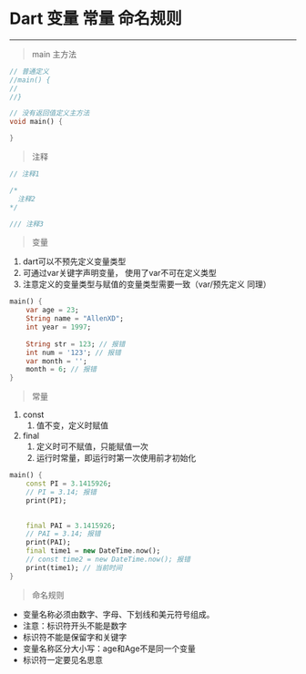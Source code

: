 # Dart 变量 常量 命名规则
---

> main 主方法

```dart
// 普通定义
//main() {
//
//}

// 没有返回值定义主方法
void main() {

}
```

> 注释

```dart
// 注释1

/*
  注释2
*/

/// 注释3
```

> 变量

1. dart可以不预先定义变量类型
2. 可通过var关键字声明变量， 使用了var不可在定义类型
3. 注意定义的变量类型与赋值的变量类型需要一致（var/预先定义  同理）

```dart
main() {
	var age = 23;
	String name = "AllenXD";
	int year = 1997;
	
	String str = 123; // 报错
	int num = '123'; // 报错
	var month = '';
	month = 6; // 报错
}
```

> 常量

1. const
	1. 值不变，定义时赋值
2. final
	1. 定义时可不赋值，只能赋值一次
	2. 运行时常量，即运行时第一次使用前才初始化

```dart
main() {
	const PI = 3.1415926;
	// PI = 3.14; 报错
	print(PI);

	
	final PAI = 3.1415926;
	// PAI = 3.14; 报错
	print(PAI);
 	final time1 = new DateTime.now();
 	// const time2 = new DateTime.now(); 报错
 	print(time1); // 当前时间
}
```

> 命名规则

- 变量名称必须由数字、字母、下划线和美元符号组成。
- 注意：标识符开头不能是数字
- 标识符不能是保留字和关键字
- 变量名称区分大小写：age和Age不是同一个变量
- 标识符一定要见名思意